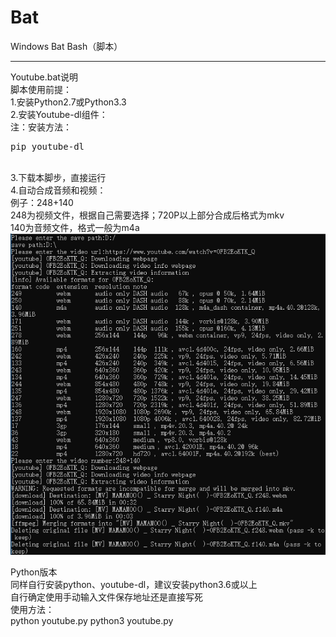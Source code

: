 # Bat
Windows Bat Bash（脚本）<br>
<hr/>
Youtube.bat说明<br>
脚本使用前提：<br>
1.安装Python2.7或Python3.3<br>
2.安装Youtube-dl组件：<br>
注：安装方法：<br>
<pre>
pip youtube-dl
</pre><br>
3.下载本脚步，直接运行<br>
4.自动合成音频和视频：<br>
例子：248+140<br>
248为视频文件，根据自己需要选择；720P以上部分合成后格式为mkv<br>
140为音频文件，格式一般为m4a<br>
<img src="https://github.com/ticifer/bat/raw/master/images/youtube-dl.png" />

Python版本 <br>
同样自行安装python、youtube-dl，建议安装python3.6或以上<br>
自行确定使用手动输入文件保存地址还是直接写死<br>
使用方法：<br>
python youtube.py
python3 youtube.py
